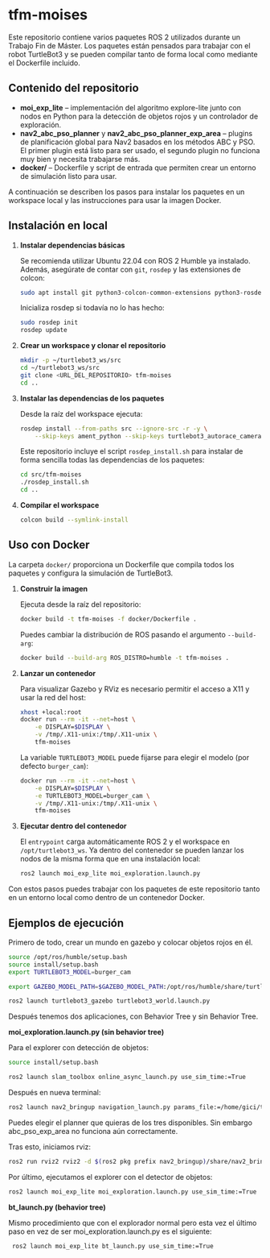# tfm-moises

Este repositorio contiene varios paquetes ROS&nbsp;2 utilizados durante un Trabajo Fin de Máster.
Los paquetes están pensados para trabajar con el robot TurtleBot3 y se pueden
compilar tanto de forma local como mediante el Dockerfile incluido.

## Contenido del repositorio

- **moi_exp_lite** – implementación del algoritmo explore-lite junto con nodos
  en Python para la detección de objetos rojos y un controlador de exploración.
- **nav2_abc_pso_planner** y **nav2_abc_pso_planner_exp_area** – plugins de
  planificación global para Nav2 basados en los métodos ABC y PSO. El primer plugin está listo para ser usado, el segundo plugin no funciona muy bien y necesita trabajarse más.
- **docker/** – Dockerfile y script de entrada que permiten crear un entorno de
  simulación listo para usar.

A continuación se describen los pasos para instalar los paquetes en un
workspace local y las instrucciones para usar la imagen Docker.

## Instalación en local

1. **Instalar dependencias básicas**

   Se recomienda utilizar Ubuntu&nbsp;22.04 con ROS&nbsp;2 Humble ya instalado.
   Además, asegúrate de contar con `git`, `rosdep` y las extensiones de colcon:

   ```bash
   sudo apt install git python3-colcon-common-extensions python3-rosdep
   ```

   Inicializa rosdep si todavía no lo has hecho:

   ```bash
   sudo rosdep init
   rosdep update
   ```

2. **Crear un workspace y clonar el repositorio**

   ```bash
   mkdir -p ~/turtlebot3_ws/src
   cd ~/turtlebot3_ws/src
   git clone <URL_DEL_REPOSITORIO> tfm-moises
   cd ..
   ```

3. **Instalar las dependencias de los paquetes**

   Desde la raíz del workspace ejecuta:

   ```bash
   rosdep install --from-paths src --ignore-src -r -y \
       --skip-keys ament_python --skip-keys turtlebot3_autorace_camera
   ```

   Este repositorio incluye el script `rosdep_install.sh` para instalar de forma
   sencilla todas las dependencias de los paquetes:

   ```bash
   cd src/tfm-moises
   ./rosdep_install.sh
   cd ..
   ```

4. **Compilar el workspace**

   ```bash
   colcon build --symlink-install
   ```


## Uso con Docker

La carpeta `docker/` proporciona un Dockerfile que compila todos los paquetes
y configura la simulación de TurtleBot3.

1. **Construir la imagen**

   Ejecuta desde la raíz del repositorio:

   ```bash
   docker build -t tfm-moises -f docker/Dockerfile .
   ```

   Puedes cambiar la distribución de ROS pasando el argumento `--build-arg`:

   ```bash
   docker build --build-arg ROS_DISTRO=humble -t tfm-moises .
   ```

2. **Lanzar un contenedor**

   Para visualizar Gazebo y RViz es necesario permitir el acceso a X11 y usar la
   red del host:

   ```bash
   xhost +local:root
   docker run --rm -it --net=host \
       -e DISPLAY=$DISPLAY \
       -v /tmp/.X11-unix:/tmp/.X11-unix \
       tfm-moises
   ```

   La variable `TURTLEBOT3_MODEL` puede fijarse para elegir el modelo (por
   defecto `burger_cam`):

   ```bash
   docker run --rm -it --net=host \
       -e DISPLAY=$DISPLAY \
       -e TURTLEBOT3_MODEL=burger_cam \
       -v /tmp/.X11-unix:/tmp/.X11-unix \
       tfm-moises
   ```

3. **Ejecutar dentro del contenedor**

   El `entrypoint` carga automáticamente ROS&nbsp;2 y el workspace en
   `/opt/turtlebot3_ws`. Ya dentro del contenedor se pueden lanzar los nodos de
   la misma forma que en una instalación local:

   ```bash
   ros2 launch moi_exp_lite moi_exploration.launch.py
   ```

Con estos pasos puedes trabajar con los paquetes de este repositorio tanto en
un entorno local como dentro de un contenedor Docker.

## Ejemplos de ejecución

   Primero de todo, crear un mundo en gazebo y colocar objetos rojos en él.


   ```bash
   source /opt/ros/humble/setup.bash
   source install/setup.bash
   export TURTLEBOT3_MODEL=burger_cam

   export GAZEBO_MODEL_PATH=$GAZEBO_MODEL_PATH:/opt/ros/humble/share/turtlebot3_gazebo/models

   ros2 launch turtlebot3_gazebo turtlebot3_world.launch.py
   ```

   Después tenemos dos aplicaciones, con Behavior Tree y sin Behavior Tree.

   **moi_exploration.launch.py (sin behavior tree)**

   Para el explorer con detección de objetos:

   ```bash
   source install/setup.bash

   ros2 launch slam_toolbox online_async_launch.py use_sim_time:=True
   ```
   Después en nueva terminal:

   ```bash
   ros2 launch nav2_bringup navigation_launch.py params_file:=/home/gici/turtlebot3_ws/src/tfm-moises/moi_exp_lite/nav2_param/abc_pso.yaml use_sim_time:=True
   ```
   Puedes elegir el planner que quieras de los tres disponibles. Sin embargo abc_pso_exp_area no funciona aún correctamente.

   Tras esto, iniciamos rviz:

   ```bash
   ros2 run rviz2 rviz2 -d $(ros2 pkg prefix nav2_bringup)/share/nav2_bringup/rviz/nav2_default_view.rviz
   ```

   Por último, ejecutamos el explorer con el detector de objetos:

   ```bash
   ros2 launch moi_exp_lite moi_exploration.launch.py use_sim_time:=True
   ```

   **bt_launch.py (behavior tree)**

   Mismo procedimiento que con el explorador normal pero esta vez el último paso en vez de ser moi_exploration.launch.py es el siguiente:

   ```bash
    ros2 launch moi_exp_lite bt_launch.py use_sim_time:=True
   ```




   



